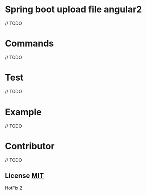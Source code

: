 # Spring boot upload file angular2
// TODO

# Commands
// TODO

# Test
// TODO

# Example
// TODO

# Contributor
// TODO


## License [MIT](https://github.com/AnuchitO/re/blob/master/LICENSE)
HotFix 2
